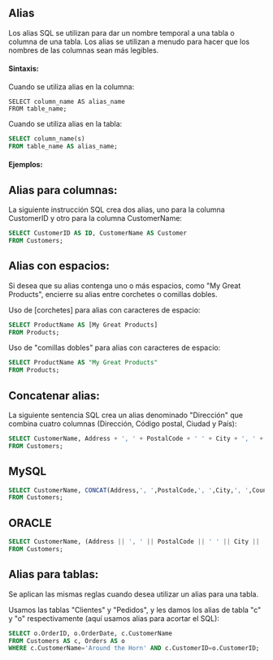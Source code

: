 ## Alias
Los alias SQL se utilizan para dar un nombre temporal a una tabla o columna de una tabla.
Los alias se utilizan a menudo para hacer que los nombres de las columnas sean más legibles.

#### Sintaxis:

Cuando se utiliza alias en la columna:

```shh
SELECT column_name AS alias_name
FROM table_name;
```

Cuando se utiliza alias en la tabla:

```sql
SELECT column_name(s)
FROM table_name AS alias_name;
```

#### Ejemplos:

## Alias para columnas:

La siguiente instrucción SQL crea dos alias, uno para la columna CustomerID y otro para la columna CustomerName:

```sql
SELECT CustomerID AS ID, CustomerName AS Customer
FROM Customers;
```

## Alias con espacios:

Si desea que su alias contenga uno o más espacios, como "My Great Products", encierre su alias entre corchetes o comillas dobles.
    
Uso de [corchetes] para alias con caracteres de espacio:

```sql
SELECT ProductName AS [My Great Products]
FROM Products;
```

Uso de "comillas dobles" para alias con caracteres de espacio:

```sql
SELECT ProductName AS "My Great Products"
FROM Products;
```

## Concatenar alias:

La siguiente sentencia SQL crea un alias denominado "Dirección" que combina cuatro columnas (Dirección, Código postal, Ciudad y País):

```sql
SELECT CustomerName, Address + ', ' + PostalCode + ' ' + City + ', ' + Country AS Address
FROM Customers;
```

## MySQL

```sql
SELECT CustomerName, CONCAT(Address,', ',PostalCode,', ',City,', ',Country) AS Address
FROM Customers;
```

## ORACLE

```sql
SELECT CustomerName, (Address || ', ' || PostalCode || ' ' || City || ', ' || Country) AS Address
FROM Customers;
```

## Alias para tablas:
  
Se aplican las mismas reglas cuando desea utilizar un alias para una tabla.

Usamos las tablas "Clientes" y "Pedidos", y les damos los alias de tabla "c" y "o" respectivamente (aquí usamos alias para acortar el SQL):

```sql
SELECT o.OrderID, o.OrderDate, c.CustomerName
FROM Customers AS c, Orders AS o
WHERE c.CustomerName='Around the Horn' AND c.CustomerID=o.CustomerID;
```